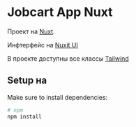 # Jobcart App Nuxt

Проект на [Nuxt](https://nuxt.com/docs/getting-started/introduction).

Инфтерфейс на [Nuxit UI](https://ui.nuxt.com/components/app)

В проекте доступны все классы [Tailwind](https://tailwindcss.com/docs/installation/using-vite)

## Setup на

Make sure to install dependencies:

```bash
# npm
npm install
```

